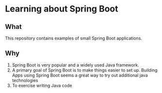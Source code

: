 # Learning about Spring Boot

## What
This repository contains examples of small Spring Boot applications. 

## Why
1. Spring Boot is very popular and a widely used Java framework.
2. A primary goal of Spring Boot is to make things easier to set up. 
Building Apps using Spring Boot seems a great way to try out additional java technologies
3. To exercise writing Java code
